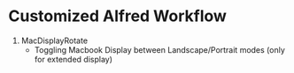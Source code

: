 # Customized Alfred Workflow

1. MacDisplayRotate
    - Toggling Macbook Display between Landscape/Portrait modes (only for extended display)
